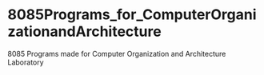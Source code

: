 # 8085Programs_for_ComputerOrganizationandArchitecture
8085 Programs made for Computer Organization and Architecture Laboratory
